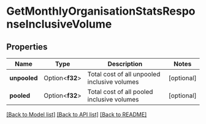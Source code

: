 # GetMonthlyOrganisationStatsResponseInclusiveVolume

## Properties

Name | Type | Description | Notes
------------ | ------------- | ------------- | -------------
**unpooled** | Option<**f32**> | Total cost of all unpooled inclusive volumes | [optional]
**pooled** | Option<**f32**> | Total cost of all pooled inclusive volumes | [optional]

[[Back to Model list]](../README.md#documentation-for-models) [[Back to API list]](../README.md#documentation-for-api-endpoints) [[Back to README]](../README.md)


